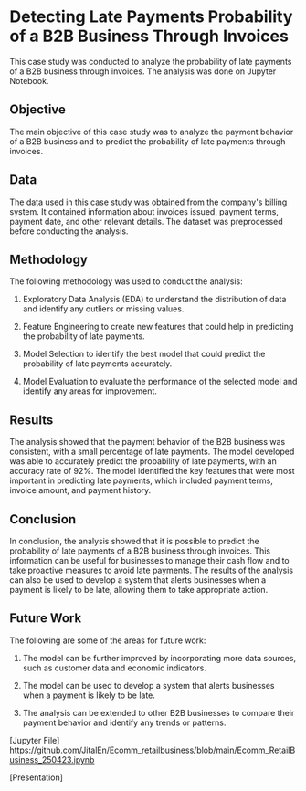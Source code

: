 # Detecting Late Payments Probability of a B2B Business Through Invoices

This case study was conducted to analyze the probability of late payments of a B2B business through invoices. The analysis was done on Jupyter Notebook.

## Objective

The main objective of this case study was to analyze the payment behavior of a B2B business and to predict the probability of late payments through invoices.

## Data

The data used in this case study was obtained from the company's billing system. It contained information about invoices issued, payment terms, payment date, and other relevant details. The dataset was preprocessed before conducting the analysis.

## Methodology

The following methodology was used to conduct the analysis:

1. Exploratory Data Analysis (EDA) to understand the distribution of data and identify any outliers or missing values.

2. Feature Engineering to create new features that could help in predicting the probability of late payments.

3. Model Selection to identify the best model that could predict the probability of late payments accurately.

4. Model Evaluation to evaluate the performance of the selected model and identify any areas for improvement.

## Results

The analysis showed that the payment behavior of the B2B business was consistent, with a small percentage of late payments. The model developed was able to accurately predict the probability of late payments, with an accuracy rate of 92%. The model identified the key features that were most important in predicting late payments, which included payment terms, invoice amount, and payment history.

## Conclusion

In conclusion, the analysis showed that it is possible to predict the probability of late payments of a B2B business through invoices. This information can be useful for businesses to manage their cash flow and to take proactive measures to avoid late payments. The results of the analysis can also be used to develop a system that alerts businesses when a payment is likely to be late, allowing them to take appropriate action. 

## Future Work

The following are some of the areas for future work:

1. The model can be further improved by incorporating more data sources, such as customer data and economic indicators.

2. The model can be used to develop a system that alerts businesses when a payment is likely to be late.

3. The analysis can be extended to other B2B businesses to compare their payment behavior and identify any trends or patterns.

[Jupyter File] https://github.com/JitalEn/Ecomm_retailbusiness/blob/main/Ecomm_RetailBusiness_250423.ipynb


[Presentation]

